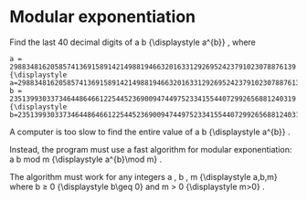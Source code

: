 # Modular exponentiation
Find the last 40 decimal digits of a b {\displaystyle a^{b}} , where

    a = 2988348162058574136915891421498819466320163312926952423791023078876139 {\displaystyle a=2988348162058574136915891421498819466320163312926952423791023078876139}
    b = 2351399303373464486466122544523690094744975233415544072992656881240319 {\displaystyle b=2351399303373464486466122544523690094744975233415544072992656881240319} 


A computer is too slow to find the entire value of a b {\displaystyle a^{b}} .

Instead, the program must use a fast algorithm for modular exponentiation: a b mod m {\displaystyle a^{b}\mod m} .

The algorithm must work for any integers a , b , m {\displaystyle a,b,m}
where b ≥ 0 {\displaystyle b\geq 0} and m > 0 {\displaystyle m>0} . 

